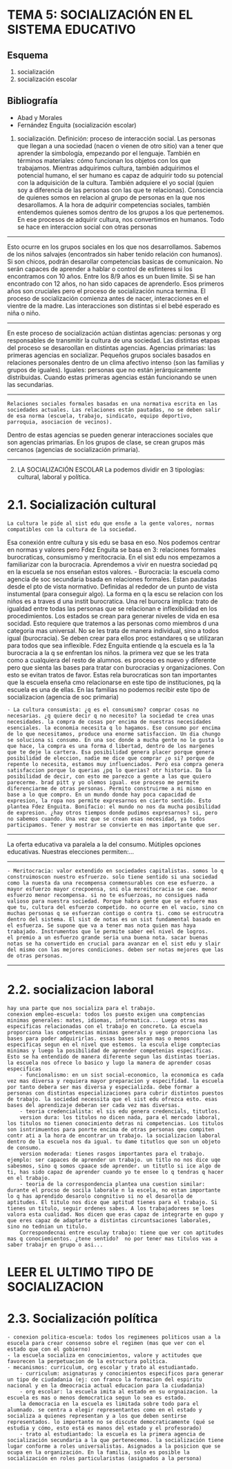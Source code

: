 # TEMA 5: SOCIALIZACIÓN EN EL SISTEMA EDUCATIVO
## Esquema
1. socialización
2. socialización escolar
## Bibliografía
- Abad y Morales
- Fernández Enguita (socialización escolar)
1. socialización. Definición: proceso de interacción social. Las personas que llegan a una sociedad (nacen o vienen de otro sitio) van a tener que aprender la simbología, empezando por el lenguaje. También en términos materiales: cómo funcionan los objetos con los que trabajamos.
Mientras adquirimos cultura, también adquirimos el potencial humano, el ser humano es capaz de adquirir todo su potencial con la adquisición de la cultura.
También adquiere el yo social (quien soy a diferencia de las personas con las que te relacionas). Consciencia de quienes somos en relacion al grupo de personas en la que nos desarollamos. A la hora de adquirir competencias sociales, también entendemos quienes somos dentro de los grupos a los que pertenemos. En ese procesos de adquirir cultura, nos convertimos en humanos. Todo se hace en interaccion social con otras personas

-----
Esto ocurre en los grupos sociales en los que nos desarrollamos. Sabemos de los niños salvajes (encontrados sin haber tenido relación con humanos). Si son chicos, podrán desarollar competencias basicas de comunicaion. No serán capaces de aprender a hablar o control de esfinteres si los encontramos con 10 años. Entre los 8/9 años es un buen límite. Si se han encontrado con 12 años, no han sido capaces de aprenderlo. Esos primeros años son cruciales pero el proceso de socialización nunca termina. El proceso de socialización comienza antes de nacer, interacciones en el vientre de la madre. Las interacciones son distintas si el bebé esperado es niña o niño.

--------
En este proceso de socialización actúan distintas agencias: personas y org responsables de transmitir la cultura de una sociedad. Las distintas etapas del proceso se desaroollan en distintas agencias.
Agencias primarias: las primeras agencias en socializar. Pequeños grupos sociales basados en relaciones personales dentro de un clima afectivo intenso (son las familias y grupos de iguales). Iguales: personas que no están jerárquicamente distribuidas.
Cuando estas primeras agencias están funcionando se unen las secundarias.

-------
    Relaciones sociales formales basadas en una normativa escrita en las sociedades actuales. Las relaciones están pautadas, no se deben salir de esa norma (escuela, trabajo, sindicato, equipo deportivo, parroquia, asociacion de vecinos).
Dentro de estas agencias se pueden generar interacciones sociales que son agencias primarias. En los grupos de clase, se crean grupos más cercanos (agencias de socialización primaria).

-----
2. LA SOCIALIZACIÓN ESCOLAR
La podemos dividir en 3 tipologías: cultural, laboral y política.
# 2.1. Socialización cultural
    La cultura le pide al sist edu que ensñe a la gente valores, normas compatibles con la cultura de la sociedad.
Esa conexión entre cultura y sis edu se basa en eso. Nos podemos centrar en normas y valores pero Fdez Enguita se basa en 3: relaciones formales burocraticas, consumismo y meritocracia. En el sist edu nos empezamos a familiarizar con la burocracia. Aprendemos a vivir en nuestra sociedad pq en la escuela se nos enseñan estos valores.
    - Burocracia: la escuela como agencia de soc secundaria bsada en relaciones formales. Estan pautadas desde el pto de vista normativo. Definidas al rededor de un punto de vista instumental (para conseguir algo). La forma en q la escu se relacion con los niños es a traves d una instit burocratica. Una rel burocra implica: trato de igualdad entre todas las personas que se relacionan e inflexibilidad en los procedimientos. 
    Los estados se crean para generar niveles de vida en esa socidad. Esto requiere que tratemos a las personas como miembros d una categoria mas universal. No se les trata de manera individual, sino a todos igual (burocracia). Se deben crear para ellos proc estandares q se utilizaran para todos que sea inflexible.
    Fdez Enguita entiende q la escuela es la 1a burocracia a la q se enfrentan los niños. la primera vez que se les trata como a cualquiera del resto de alumnos. es proceso es nuevo y diferente pero que sienta las bases para tratar con burocracias y organizaciones. Con esto se evitan tratos de favor. Estas rela burocraticas son tan importantes que la escuela enseña cmo relacionarse en este tipo de instituciones, pq la escuela es una de ellas. En las familias no podemos recibir este tipo de socializacion (agencia de soc primaria)

    - La cultura consumista: ¿q es el consumismo? comprar cosas no necesarias. ¿q quiere decir q no necesito? la sociedad te crea unas necesidades. la compra de cosas por encima de nuestras necesidades esenciales. la economia necesita q lo hagamos. Ese consumo por encima de lo que necesitamos, produce una enorme satisfaccion. Un dia chungo se soluciona si consumo. En una soc donde a mucha gente no le gusta lo que hace, la compra es una forma d libertad, dentro de los margenes que te deje la cartera. Esa posibilidad genera placer porque genera posibilidad de eleccion, nadie me dice que comprar ¿o si? porque de repente lo necesita, estamos muy influenciados. Pero esa compra genera satisfaccion porque lo querias ¿pq lo querias? otr historia. Da la posibilidad de decir, con esto me parezco a gente a las que quiero parecerme. brad pitt y yo olemos igual. ese proceso me permite diferenciarme de otras personas. Permito construirme a mi mismo en base a lo que compro. En un mundo donde hay poca capacidad de expresion, la ropa nos permite expresarnos en cierto sentido. Esto plantea Fdez Enguita. Bonifacio: el mundo no nos da mucha posibilidad de expresion. ¿hay otros tiempos donde pudimos expresarnos? si, pero no sabemos cuando. Una vez que se crean esas necesidad, ya todos participamos. Tener y mostrar se convierte en mas importante que ser.
--------
La oferta educativa va paralela a la del consumo. Mútiples opciones educativas. Nuestras elecciones permiten:...

--------
    - Meritocracia: valor extendido en sociedades capitalistas. somos lo q construimoscon nuestro esfruerzo. solo tiene sentido si una sociedad como la nuesta da una recompensa conmensurables con ese esfuerzo. a mayor esfuerzo mayor crecpoensa, sni ola mereitocracia se cae. menor esfuerzo menor recompensa. si no te esfuerzoas, no consigues nada valioso para nuestra sociedad. Porque habra gente que se esfuere mas que tu, cultura del esfuerzo competido. no ocurre en el vacio, sino cn muchas personas q se esfuerzan contigo o contra ti. como se estrucutra dentro del sistema. El sist de notas es un sist fundamental basado en el esfuerza. Se supone que va a tener mas nota quien mas haya trabajado. Instrumentos que le permite saber eel nivel de logros.
    el premio a un esfuerzo grande seria una buena nota. sacar buenas notas se ha convertido en crucial para avanzar en el sist edu y slair del mismo con las mejores condiciones. deben ser notas mejores que las de otras personas.
------
# 2.2. socializacion laboral
    hay una parte que nos socializa para el trabajo.
    conexion empleo-escuela: todos los puesto exigen una comptencias minimas generales: mates, idiomas, informatica... Luego otras mas especificas relacionadas con el trabajo en concreto. La escuela proporciona las competencias minimas generals y uego proporciona las bases para poder adquirirlas. essas bases seran mas o menos especificas segun en el nivel que estemos. la escula elige comptecias minimas y luego la posibilidad de aprender competenias especificas. Esto se ha entendido de manera diferente segun las distintas toerias. la escuela nos ofrece lo basico y lugo la manera de aprender cosas especificas
        - funcionalismo: en un sist social-economico, la economica es cada vez mas diversa y requiera mayor preparacion y especifidad. la escuela por tanto debera ser mas diversa y especializda. debe formar a personas con distintas especializaciones para cubrir distintos puestos de trabajo. la sociedad necessita que el sist edu ofrezca esto. esas bases del aprendizaje deberan ser cada vez mas diversas.
        - teoria credencialista: el sis edu genera credencials, titutlos.
        version dura: los titulos no dicen nada, para el mercado laboral, los titulos no tienen conocimiento detras ni competencias. Los titulos son isntrimuentos para ponrte encima de otras personas qeu compiten contr ati a la hora de encontrar un trabajo. la socializacion laboral dentro de la escuela nos da igual. tu dame titutlos que son un objeto de consumo.
        version moderada: tienes rasgos importantes para el trabajo. ejemplo: ser capaces de aprender un trabajo. un titlo no nos dice uqe sabesmos, sino q somos cpaace sde aprender. un titutlo si ice algo de ti, has sido capaz de aprender cuando yo te ensee lo q tendras q hacer en el trabajo.
        - teoria de la correspondencia plantea una cuestion similar: durante el procso de socila laborale n la escela, no estan importante lo q has aprendido desarolo congnitivo si no el desarollo de aptitudes. El titulo nos dice que aptitud tienes para el trabajo. Si tienes un titulo, seguir ordenes sabes. A los trabajadorees se loes valora esta cualidad. Nos dicen que eras capaz de integrarte en gupo y que eres capaz de adaptarte a distintas circuntsaciones laborales, sino no tednian un titulo.
        Correspondecnai entre esculay trabajo: tiene que ver con aptitudes mas q conociemientos. ¿tene sentido?  no por tener mas titulos vas a saber trabajr en grupo o asi...

# LEER EL ULTIMO TIPO DE SOCIALIZACION
# 2.3. Socialización política
    - conexion politica-escuela: todos los regimenees politicos usan a la esucela para crear consenso sobre el regimen (mas que ver con el estado que con el gobierno)
    - la escuela socializa en conocimientos, valore y actitudes que favorecen la perpetuacion de la estructura politica.
    - mecanismos: curriculum, org escolar y trato al estudiantado.
        - curriculum: asignaturas y conocimientos especificos para generar un tipo de ciudadania (ej: con franco la formacion del espiritu nacional y en la dmeocracia actual educacion para la ciudadania)
        - org escolar: la escuela imita al estado en su orgnaizacion. la escuela es mas o menos democratica segun lo sea es estado. 
        la democracia en la escuela es limitada sobre todo para el alumnado. se centra a elegir representantes como en el estado y socializa a quienes representan y a los que deben sentirse representados. lo importante no se discute democraticamente (qué se estudia y cómo, esto está es manos del estado y el profesorado)
        - trato al estudiantado: la escuela es la primera agencia de socialización secundaria a la que pertenecemos. la socialización tiene lugar conforme a roles universalistas. Asignados a la posicion que se ocupa en la organización. En la familia, solo es posible la socialización en roles particularistas (asignados a la persona)